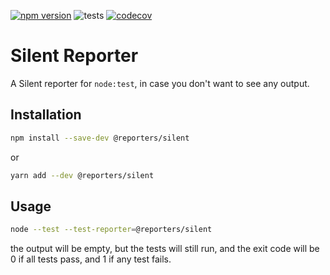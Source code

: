[![npm version](https://img.shields.io/npm/v/@reporters/silent)](https://www.npmjs.com/package/@reporters/silent) ![tests](https://github.com/MoLow/reporters/actions/workflows/test.yaml/badge.svg?branch=main) [![codecov](https://codecov.io/gh/MoLow/reporters/branch/main/graph/badge.svg?token=0LFVC8SCQV)](https://codecov.io/gh/MoLow/reporters)

# Silent Reporter
A Silent reporter for `node:test`, in case you don't want to see any output.

## Installation

```bash
npm install --save-dev @reporters/silent
```
or
```bash
yarn add --dev @reporters/silent
```

## Usage

```bash
node --test --test-reporter=@reporters/silent
```

the output will be empty, but the tests will still run,
and the exit code will be 0 if all tests pass, and 1 if any test fails.

